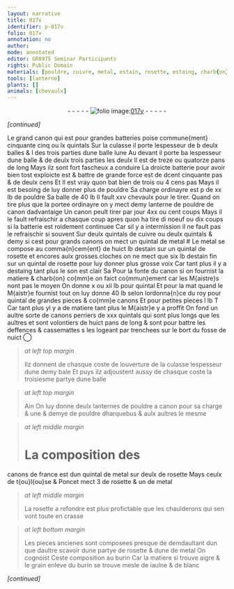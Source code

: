 ```yaml
---
layout: narrative
title: 017v
identifier: p-017v
folio: 017v
annotation: no
author:
mode: annotated
editor: GR8975 Seminar Participants
rights: Public Domain
materials: [pouldre, cuivre, metal, estain, rosette, estaing, charb{on}]
tools: [lanterne]
plants: []
animals: [chevaulx]
---
```


<div class="folio" align="center">- - - - - <a href="http://gallica.bnf.fr/ark:/12148/btv1b10500001g/f40.image" target="_blank"><img src="https://cu-mkp.github.io/2017-workshop-edition/assets/photo-icon.png" alt="folio image: " style="display:inline-block; margin-bottom:-3px;"/>017v</a> - - - - - </div>  
 
*[continued]*
  
Le grand canon qui est pour grandes batteries poise
 commune{ment} cinquante cinq ou lx <span class="ms">quintal</span>s Sur la culasse
 il porte lespesseur de b deulx balles & l des trois parties dune
 balle lune Au devant il porte ba lespesseur dune balle & de deulx
 trois parties les deulx Il est de treze ou quatorze <span class="ms">pan</span>s
 de long Mays ilz sont fort fascheux a conduire La droicte
 batterie pour avoir bien tost exploicte est & battre de grande
 force est de dcent cinquante <span class="ms">pas</span> & de deulx cens Et Il
 est vray quon bat bien de trois ou 4 cens <span class="ms">pas</span> Mays
 il est besoing de luy donner plus de <span class="m">pouldre</span> Sa charge
 ordinayre est p de xx <span class="ms">lb</span> de <span class="m">pouldre</span> Sa balle de 40 <span class="ms">lb</span>
 Il fault xxv <span class="al">chevaulx</span> pour le tirer. Quand on tire plus
 que la portee ordinayre on y mect demy <span class="ms"><span class="tl">lanterne</span></span> de <span class="m">pouldre</span>
 de canon dadvantaige Un canon peult tirer par jour 4xx
 ou cent coups Mays il le fault refraischir a chasque
 coup apres quon ha tire di noeuf ou dix coups si la batterie
 est roidement continuee Car sil y a intermission il ne fault
 pas le refraischir si souvent Sur deulx <span class="ms">quintal</span>s de <span class="m">cuivre</span>
 ou deulx <span class="ms">quintal</span>s & demy si cest pour grands canons on mect
 un <span class="ms">quintal</span> de <span class="m">metal</span> # Le <span class="m">metal</span> se compose au comma{n}cem{ent}
 de huict <span class="ms">lb</span> d<span class="m">estain</span> sur un <span class="ms">quintal</span> de <span class="m">rosette</span> et encores
 aulx grosses cloches on ne mect que six <span class="ms">lb</span> d<span class="m">estain</span> fin sur
 un <span class="ms">quintal</span> de <span class="m">rosette</span> pour luy donner plus grosse voix
 Car tant plus il y a d<span class="m">estaing</span> tant plus le son est clair
 Sa Pour la fonte du canon si on fournist la matiere & <span class="m">charb{on}</span>
 co{mm}e on faict co{mmun}ement car les <span class="pro">M{aistre}s</span> nont pas le moyen On donne
 x ou xii <span class="ms">lb</span> pour <span class="ms">quintal</span> Et pour la mat quand le <span class="pro">M{aistr}e</span>
 fournist tout on luy donne 40 <span class="ms">lb</span> selon lordonna{n}ce du roy pour <span class="ms">quintal</span> de grandes
 pieces & co{mm}e canons Et pour petites pieces l <span class="ms">lb</span> T Car
 tant plus yl y a de matiere tant plus le <span class="pro">M{aistr}e</span> y a proffit
 On fond un aultre sorte de canons perriers de xxx <span class="ms">quintal</span>s
 qui sont plus longs que les aultres et sont volontiers de huict
 <span class="ms">pan</span>s de long & sont pour battre les deffences & cassemattes
 s les logeant par trenchees sur le bort du fosse de nuict
 ◯ 
> *at left top margin*
> 
>   Ilz donnent de
 chasque coste de
 louverture de la
 culasse lespesseur
 dune demy bale
 Et puys ilz
 adjoustent aussy
 de chasque
 coste la troisiesme
 partye dune balle
 
> *at left top margin*
> 
>   Ain
 On luy donne deulx
 lanternes de <span class="m">pouldre</span>
 a canon pour sa
 charge & une &
 demye de <span class="m">pouldre</span>
 dharquebus & aulx
 aultres le mesme
 
> *at left middle margin*
> 
>   # La composition des
 canons de <span class="pl">france</span> est
 dun quintal de metal
 sur deulx de <span class="m">rosette</span>
 Mays ceulx de <span class="pl">t{ou}l{ou}se</span> &
 <span class="pn">Poncet</span> mect 3 de <span class="m">rosette</span>
 & un de metal
 
> *at left middle margin*
> 
>   La <span class="m">rosette</span> a refondre
 est plus profictable
 que les chaulderons
 qui sen vont toute
 en crasse
 
> *at left bottom margin*
> 
>   Les pieces ancienes
 sont composees presque
 de demdaultant dun
 que daultre scavoir dune
 partye de <span class="m">rosette</span> & dune
 de metal On cognoist
 Ceste composition au burin
 Car la matiere si trouve
 aigre & le grain enleve
 du burin se trouve mesle de
 iaulne & de blanc
 
*[continued]*
 
